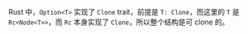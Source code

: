 Rust 中，`Option<T>` 实现了 `Clone` trait，前提是 `T: Clone`，而这里的 `T` 是 `Rc<Node<T>>`，而 `Rc` 本身实现了 `Clone`，所以整个结构是可 clone 的。
